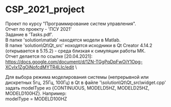 # CSP_2021_project
Проект по курсу "Программирование систем управления". \
Отчет по проекту - 'ПСУ 2021'\
Задание в 'Tasks.pdf'. \
В папке 'solution\matlab' находятся модели в Matlab. \
В папке 'solution\Qt\Qt_src' ноходятся исходники в Qt Creator 4.14.2 (открывается в 5.15.2) - среда близкая к симуляции работы МК. \
Отчет делается по ссылке [20.04.2021]: https://docs.google.com/document/d/1ZN-TGgPqDpFwOiY1Opg-XCvIx1ZgOiNofcdMYTR4LIc/edit \

Для выбора режима моделирования системы (непрерывной или дискретных 5гц, 25Гц, 100Гц) в Qt в файле '\solution\Qt\Qt_src\widget.cpp' задать modelType из {CONTINUOUS, MODELD5HZ, MODELD25HZ, MODELD100HZ}. Например: \
modelType = MODELD100HZ
